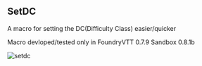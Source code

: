 ## SetDC

A macro for setting the DC(Difficulty Class) easier/quicker

Macro devloped/tested only in
FoundryVTT 0.7.9
Sandbox  0.8.1b

![setdc](https://user-images.githubusercontent.com/81265884/112222158-a46b2d80-8c28-11eb-9104-a3233aae06fa.gif)
